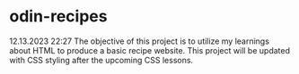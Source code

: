 # odin-recipes
12.13.2023 22:27
The objective of this project is to utilize my learnings about HTML to produce a basic recipe website. This project will be updated with CSS styling after the upcoming CSS lessons.